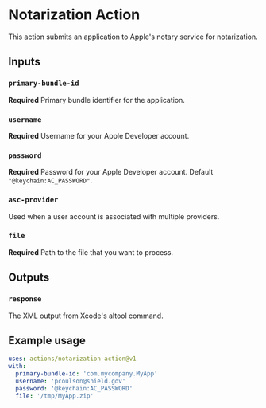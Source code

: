 # Notarization Action

This action submits an application to Apple's notary service for notarization.

## Inputs

### `primary-bundle-id`

**Required** Primary bundle identifier for the application.

### `username`

**Required** Username for your Apple Developer account.

### `password`

**Required** Password for your Apple Developer account. Default `"@keychain:AC_PASSWORD"`.

### `asc-provider`

Used when a user account is associated with multiple providers.

### `file`

**Required** Path to the file that you want to process.

## Outputs

### `response`

The XML output from Xcode's altool command.

## Example usage

```yaml
uses: actions/notarization-action@v1
with:
  primary-bundle-id: 'com.mycompany.MyApp'
  username: 'pcoulson@shield.gov'
  password: '@keychain:AC_PASSWORD'
  file: '/tmp/MyApp.zip'
```